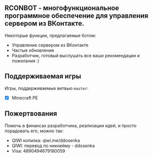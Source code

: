 __RCONBOT - многофункциональное программное обеспечение для управления сервером из ВКонтакте.__
-------------

Некоторые функции, предлагаемые ботом:
* Управление сервером из ВКонтакте
* Частые обновления
* Разработчик, готовый выслушать все ваши рекомендации и пожелания :)

Поддерживаемая игры
-------------
Игры, поддерживаемые ветвью `master`:
- [x] Minecraft PE

Пожертвования
-------------

Помочь в финансах разработчика, реализации идей, и просто порадовать его, можно так:
- QIWI копилка: qiwi.me/ddosenka
- QIWI: перевод по никнейму - ddosenka
- Visa: 4890494679180059